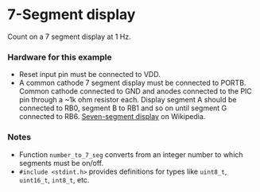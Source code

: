 7-Segment display
=================

Count on a 7 segment display at 1 Hz.

### Hardware for this example
 - Reset input pin must be connected to VDD.
 - A common cathode 7 segment display must be connected to PORTB. Common cathode connected to GND and anodes connected to the PIC pin through a ~1k ohm resistor each. Display segment A should be connected to RB0, segment B to RB1 and so on until segment G connected to RB6. [Seven-segment display](http://en.wikipedia.org/wiki/Seven-segment_display) on Wikipedia.
  
### Notes
 - Function `number_to_7_seg` converts from an integer number to which segments must be on/off.
 - `#include <stdint.h>` provides definitions for types like `uint8_t`, `uint16_t`, `int8_t`, etc.
